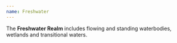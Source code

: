 ```yaml
---
name: Freshwater
---
```


The **Freshwater Realm** includes flowing and standing waterbodies, wetlands and transitional waters.

